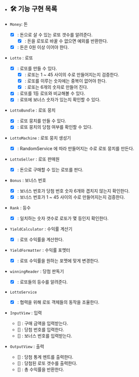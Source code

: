 * ## 🛠 기능 구현 목록

* `Money`: 돈
    * [x] : 돈으로 살 수 있는 로또 갯수를 알려준다.
        * [x] : 돈을 로또로 바꿀 수 없으면 예외를 반환한다.
    * [x] : 돈은 0원 이상 이어야 한다.

* `Lotto` : 로또
    * [x] : 로또를 만들 수 있다.
        * [x] : 로또는 1 ~ 45 사이의 수로 만들어지는지 검증한다.
        * [x] : 로또를 이루는 숫자에는 중복이 없어야 한다.
        * [x] : 로또는 6개의 숫자로 만들어 진다. 
    * [x] : 로또를 1등 로또와 비교해볼 수 있다.
    * [x] : 로또에 보너스 숫자가 있는지 확인할 수 있다.

* `LottoBundle` : 로또 뭉치
    * [x] : 로또 뭉치를 만들 수 있다.
    * [x] : 로또 뭉치의 당첨 여부를 확인할 수 있다.

* `LottoMachine` : 로또 뭉치 생성기
    * [x] : RandomService 에 따라 만들어지는 수로 로또 뭉치를 만든다.

* `LottoSeller` : 로또 판매원
    * [x] : 돈으로 구매할 수 있는 로또를 판다.

* `Bonus` : 보너스 번호
    * [x] : 보너스 번호가 당첨 번호 숫자 6개와 겹치지 않는지 확인한다.
    * [x] : 보너스 번호가 1 ~ 45 사이의 수로 만들어지는지 검증한다.

* `Rank` : 등수
    * [x] : 일치하는 숫자 갯수로 로또가 몇 등인지 확인한다.

* `YieldCalculator` : 수익률 계산기
    * [x] : 로또 수익률을 계산한다.

* `YieldFormatter` : 수익률 포멧터
    * [x] : 로또 수익률을 원하는 포멧에 맞게 변경한다. 

* `winningReader` : 당첨 판독기
    * [x] : 로또들의 등수를 알려준다.

* `LottoService`
    * [x] : 협력을 위해 로또 객체들의 동작을 조율한다.

* `InputView` : 입력
    * [] : 구매 금액을 입력받는다.
    * [] : 당첨 번호를 입력한다.
    * [] : 보너스 번호를 입력받는다.

* `OutputView` : 출력
    * [] : 당첨 통계 멘트를 출력한다.
    * [] : 당첨된 로또 갯수를 출력한다.
    * [] : 총 수익률을 반환한다.